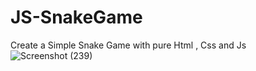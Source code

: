 # JS-SnakeGame
Create a Simple Snake Game with pure Html , Css and Js 
![Screenshot (239)](https://user-images.githubusercontent.com/59691754/228154458-5534b428-9f22-440e-ba6e-aefd08585e34.png)
